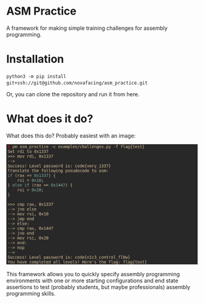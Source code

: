 # ASM Practice

A framework for making simple training challenges for assembly programming.

# Installation

`python3 -m pip install git+ssh://git@github.com/novafacing/asm_practice.git`

Or, you can clone the repository and run it from here.

# What does it do?

What does this do? Probably easiest with an image:

![example](docs/img/example.png)

This framework allows you to quickly specify assembly programming environments with one or more starting configurations and end state assertions to test (probably students, but maybe professionals) assembly programming skills.
